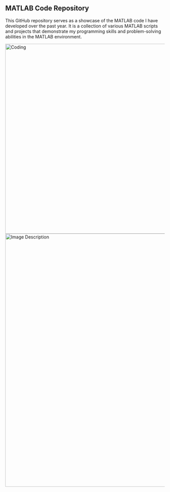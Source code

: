 ## MATLAB Code Repository

This GitHub repository serves as a showcase of the MATLAB code I have developed over the past year. It is a collection of various MATLAB scripts and projects that demonstrate my programming skills and problem-solving abilities in the MATLAB environment.




<img align="center" alt="Coding" width="600" src="https://i.imgur.com/ZY77Seh.png">



<img id="centered-image" src="https://i.imgur.com/ZY77Seh.png" alt="Image Description" width="800">
